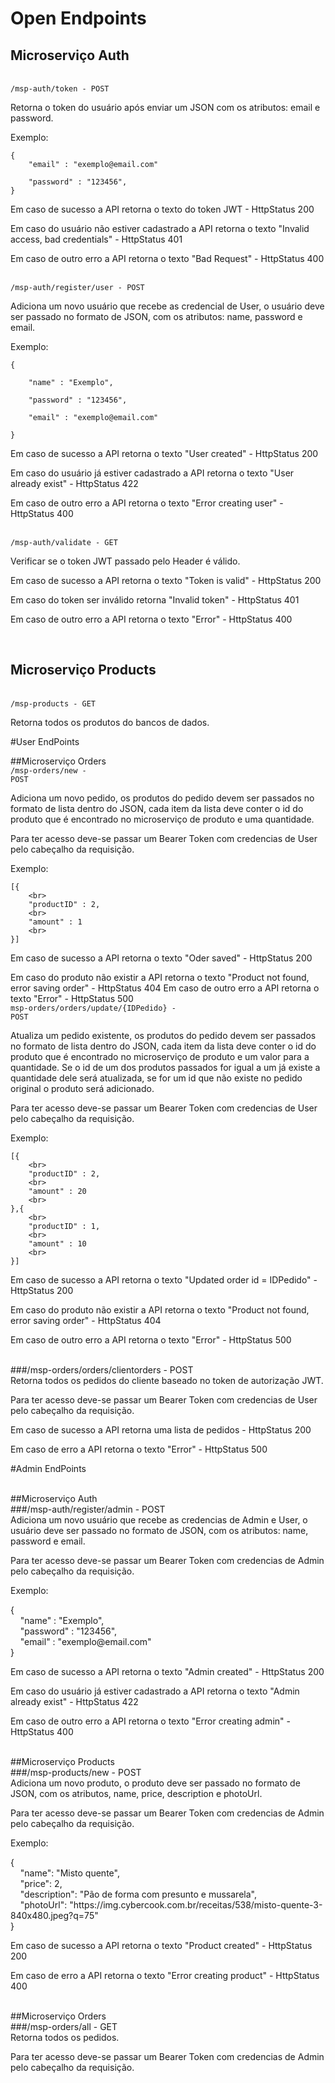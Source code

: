 # Open Endpoints

## Microserviço Auth

<br>
<code>/msp-auth/token - POST</code>
<p>
Retorna o token do usuário após enviar um JSON com os atributos: email e password.

Exemplo:
```
{
    "email" : "exemplo@email.com"
    
    "password" : "123456",
}
```

Em caso de sucesso a API retorna o texto do token JWT - HttpStatus 200

Em caso do usuário não estiver cadastrado a API retorna o texto "Invalid access, bad credentials" - HttpStatus 401

Em caso de outro erro a API retorna o texto "Bad Request" - HttpStatus 400

<br>
<code>/msp-auth/register/user - <span class="POST">POST</span></code>
<p>
	
Adiciona um novo usuário que recebe as credencial de User, o usuário deve ser passado no formato de JSON, com os atributos: name, password e email.

Exemplo:
```
{
	
    "name" : "Exemplo",
    
    "password" : "123456",
    
    "email" : "exemplo@email.com"
    
}
```

Em caso de sucesso a API retorna o texto "User created" - HttpStatus 200

Em caso do usuário já estiver cadastrado a API retorna o texto "User already exist" - HttpStatus 422

Em caso de outro erro a API retorna o texto "Error creating user" - HttpStatus 400


<br>
<code>/msp-auth/validate - <span class="GET">GET</span></code>

Verificar se o token JWT passado pelo Header é válido.

Em caso de sucesso a API retorna o texto "Token is valid" - HttpStatus 200

Em caso do token ser inválido retorna "Invalid token" - HttpStatus 401

Em caso de outro erro a API retorna o texto "Error" - HttpStatus 400

<br>

## Microserviço Products

<br>
<code>/msp-products - <span class="GET">GET</span></code>
<p> 
	
Retorna todos os produtos do bancos de dados.
</p>

#User EndPoints


##Microserviço Orders
<br>
<code>/msp-orders/new - <span class="POST">POST</span></code>

Adiciona um novo pedido, os produtos do pedido devem ser passados no formato de lista dentro do JSON, cada item da lista deve conter o id do produto que é encontrado no microserviço de produto e uma quantidade.

Para ter acesso deve-se passar um Bearer Token com credencias de User pelo cabeçalho da requisição.


Exemplo:
```
[{
	<br>
    "productID" : 2,
	<br>
    "amount" : 1
	<br>
}]
```
Em caso de sucesso a API retorna o texto "Oder saved" - HttpStatus 200

Em caso do produto não existir a API retorna o texto "Product not found, error saving order" - HttpStatus 404
Em caso de outro erro a API retorna o texto "Error" - HttpStatus 500
<br>
<code>msp-orders/orders/update/{IDPedido} - <span class="POST">POST</span></code>

Atualiza um pedido existente, os produtos do pedido devem ser passados no formato de lista dentro do JSON, cada item da lista deve conter o id do produto que é encontrado no microserviço de produto e um valor para a quantidade. Se o id de um dos produtos passados for igual a um já existe a quantidade dele será atualizada, se for um id que não existe no pedido original o produto será adicionado.

Para ter acesso deve-se passar um Bearer Token com credencias de User pelo cabeçalho da requisição.

Exemplo:
```
[{
	<br>
    "productID" : 2,
	<br>
    "amount" : 20
	<br>
},{
	<br>
    "productID" : 1,
	<br>
    "amount" : 10
	<br>
}]
```
Em caso de sucesso a API retorna o texto "Updated order id = IDPedido" - HttpStatus 200

Em caso do produto não existir a API retorna o texto "Product not found, error saving order" - HttpStatus 404

Em caso de outro erro a API retorna o texto "Error" - HttpStatus 500

<br>
###/msp-orders/orders/clientorders - <span class="POST">POST</span>

<div class="divDetalhes">
Retorna todos os pedidos do cliente baseado no token de autorização JWT.
<p>
Para ter acesso deve-se passar um Bearer Token com credencias de User pelo cabeçalho da requisição.

<p>
	Em caso de sucesso a API retorna uma lista de pedidos - HttpStatus 200
<p>
Em caso de erro a API retorna o texto "Error" - HttpStatus 500
</div>

#Admin EndPoints

<br>
##Microserviço Auth
<br>
###/msp-auth/register/admin - <span class="POST">POST</span>

<div class="divDetalhes">
Adiciona um novo usuário que recebe as credencias de Admin e User, o usuário deve ser passado no formato de JSON, com os atributos: name, password e email.
<p>
Para ter acesso deve-se passar um Bearer Token com credencias de Admin pelo cabeçalho da requisição.

<p>
Exemplo:
<div class="divDetalhesCod">
{
	<br>
    "name" : "Exemplo",
    <br>
    "password" : "123456",
    <br>
    "email" : "exemplo@email.com"
    <br>
}
</div>
<p>
Em caso de sucesso a API retorna o texto "Admin created" - HttpStatus 200
<p>
Em caso do usuário já estiver cadastrado a API retorna o texto "Admin already exist" - HttpStatus 422
<p>
Em caso de outro erro a API retorna o texto "Error creating admin" - HttpStatus 400
</div>

<br>
##Microserviço Products
<br>
###/msp-products/new - <span class="POST">POST</span>

<div class="divDetalhes">
Adiciona um novo produto, o produto deve ser passado no formato de JSON, com os atributos, name, price, description e photoUrl.

<p>
Para ter acesso deve-se passar um Bearer Token com credencias de Admin pelo cabeçalho da requisição.

<p>
Exemplo:
<div class="divDetalhesCod">
{
	<br>
    "name": "Misto quente",
	<br>
    "price": 2,
	<br>
    "description": "Pão de forma com presunto e mussarela",
	<br>
    "photoUrl": "https://img.cybercook.com.br/receitas/538/misto-quente-3-840x480.jpeg?q=75"
	<br>
}
</div>
<p>
Em caso de sucesso a API retorna o texto "Product created" - HttpStatus 200
<p>
Em caso de erro a API retorna o  texto "Error creating product" - HttpStatus 400
</div>

<br>
##Microserviço Orders
<br>
###/msp-orders/all - <span class="GET">GET</span>

<div class="divDetalhes">
Retorna todos os pedidos.

<p>
Para ter acesso deve-se passar um Bearer Token com credencias de Admin pelo cabeçalho da requisição.

</div>



